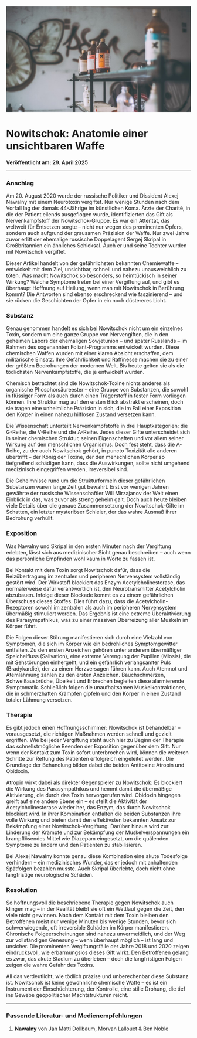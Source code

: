 ![Blogbild](/assets/cover-images/Artikel-20.jpg)

# Nowitschok: Anatomie einer unsichtbaren Waffe

**Veröffentlicht am: 29. April 2025**

---

### Anschlag

Am 20. August 2020 wurde der russische Politiker und Dissident Alexej Nawalny mit einem Neurotoxin vergiftet. Nur wenige Stunden nach dem Vorfall lag der damals 44-Jährige im künstlichen Koma. Ärzte der Charité, in die der Patient eilends ausgeflogen wurde, identifizierten das Gift als Nervenkampfstoff der Nowitschok-Gruppe. Es war ein Attentat, das weltweit für Entsetzen sorgte – nicht nur wegen des prominenten Opfers, sondern auch aufgrund der grausamen Präzision der Waffe. Nur zwei Jahre zuvor erlitt der ehemalige russische Doppelagent Sergej Skripal in Großbritannien ein ähnliches Schicksal. Auch er und seine Tochter wurden mit Nowitschok vergiftet.

Dieser Artikel handelt von der gefährlichsten bekannten Chemiewaffe – entwickelt mit dem Ziel, unsichtbar, schnell und nahezu unausweichlich zu töten. Was macht Nowitschok so besonders, so heimtückisch in seiner Wirkung? Welche Symptome treten bei einer Vergiftung auf, und gibt es überhaupt Hoffnung auf Heilung, wenn man mit Nowitschok in Berührung kommt? Die Antworten sind ebenso erschreckend wie faszinierend – und sie rücken die Geschichten der Opfer in ein noch düstereres Licht.

### Substanz

Genau genommen handelt es sich bei Nowitschok nicht um ein einzelnes Toxin, sondern um eine ganze Gruppe von Nervengiften, die in den geheimen Labors der ehemaligen Sowjetunion – und später Russlands – im Rahmen des sogenannten Foliant-Programms entwickelt wurden. Diese chemischen Waffen wurden mit einer klaren Absicht erschaffen, dem militärische Einsatz. Ihre Gefährlichkeit und Raffinesse machen sie zu einer der größten Bedrohungen der modernen Welt. Bis heute gelten sie als die tödlichsten Nervenkampfstoffe, die je entwickelt wurden.

Chemisch betrachtet sind die Nowitschok-Toxine nichts anderes als organische Phosphorsäureester – eine Gruppe von Substanzen, die sowohl in flüssiger Form als auch durch einen Trägerstoff in fester Form vorliegen können. Ihre Struktur mag auf den ersten Blick abstrakt erscheinen, doch sie tragen eine unheimliche Präzision in sich, die im Fall einer Exposition den Körper in einen nahezu hilflosen Zustand versetzen kann.

Die Wissenschaft unterteilt Nervenkampfstoffe in drei Hauptkategorien: die G-Reihe, die V-Reihe und die A-Reihe. Jedes dieser Gifte unterscheidet sich in seiner chemischen Struktur, seinen Eigenschaften und vor allem seiner Wirkung auf den menschlichen Organismus. Doch fest steht, dass die A-Reihe, zu der auch Nowitschok gehört, in puncto Toxizität alle anderen übertrifft – der König der Toxine, der den menschlichen Körper so tiefgreifend schädigen kann, dass die Auswirkungen, sollte nicht umgehend medizinisch eingegriffen werden, irreversibel sind.

Die Geheimnisse rund um die Strukturformeln dieser gefährlichen Substanzen waren lange Zeit gut bewahrt. Erst vor wenigen Jahren gewährte der russische Wissenschaftler Will Mirzajanov der Welt einen Einblick in das, was zuvor als streng geheim galt. Doch auch heute bleiben viele Details über die genaue Zusammensetzung der Nowitschok-Gifte im Schatten, ein letzter mysteriöser Schleier, der das wahre Ausmaß ihrer Bedrohung verhüllt.

### Exposition

Was Nawalny und Skripal in den ersten Minuten nach der Vergiftung erlebten, lässt sich aus medizinischer Sicht genau beschreiben – auch wenn das persönliche Empfinden wohl kaum in Worte zu fassen ist.

Bei Kontakt mit dem Toxin sorgt Nowitschok dafür, dass die Reizübertragung im zentralen und peripheren Nervensystem vollständig gestört wird. Der Wirkstoff blockiert das Enzym Acetylcholinesterase, das normalerweise dafür verantwortlich ist, den Neurotransmitter Acetylcholin abzubauen. Infolge dieser Blockade kommt es zu einem gefährlichen Überschuss dieses Stoffes. Dies führt dazu, dass die Acetylcholin-Rezeptoren sowohl im zentralen als auch im peripheren Nervensystem übermäßig stimuliert werden. Das Ergebnis ist eine extreme Überaktivierung des Parasympathikus, was zu einer massiven Überreizung aller Muskeln im Körper führt.

Die Folgen dieser Störung manifestieren sich durch eine Vielzahl von Symptomen, die sich im Körper wie ein bedrohliches Symptomgewitter entfalten. Zu den ersten Anzeichen gehören unter anderem übermäßiger Speichelfluss (Salivation), eine extreme Verengung der Pupillen (Miosis), die mit Sehstörungen einhergeht, und ein gefährlich verlangsamter Puls (Bradykardie), der zu einem Herzversagen führen kann. Auch Atemnot und Atemlähmung zählen zu den ersten Anzeichen. Bauchschmerzen, Schweißausbrüche, Übelkeit und Erbrechen begleiten diese alarmierende Symptomatik. Schließlich folgen die unaufhaltsamen Muskelkontraktionen, die in schmerzhaften Krämpfen gipfeln und den Körper in einen Zustand totaler Lähmung versetzen.

### Therapie

Es gibt jedoch einen Hoffnungsschimmer: Nowitschok ist behandelbar – vorausgesetzt, die richtigen Maßnahmen werden schnell und gezielt ergriffen. Wie bei jeder Vergiftung steht auch hier zu Beginn der Therapie das schnellstmögliche Beenden der Exposition gegenüber dem Gift. Nur wenn der Kontakt zum Toxin sofort unterbrochen wird, können die weiteren Schritte zur Rettung des Patienten erfolgreich eingeleitet werden. Die Grundlage der Behandlung bilden dabei die beiden Antitoxine Atropin und Obidoxin.

Atropin wirkt dabei als direkter Gegenspieler zu Nowitschok: Es blockiert die Wirkung des Parasympathikus und hemmt damit die übermäßige Aktivierung, die durch das Toxin hervorgerufen wird. Obidoxin hingegen greift auf eine andere Ebene ein – es stellt die Aktivität der Acetylcholinesterase wieder her, das Enzym, das durch Nowitschok blockiert wird. In ihrer Kombination entfalten die beiden Substanzen ihre volle Wirkung und bieten damit den effektivsten bekannten Ansatz zur Bekämpfung einer Nowitschok-Vergiftung. Darüber hinaus wird zur Linderung der Krämpfe und zur Bekämpfung der Muskelverspannungen ein krampflösendes Mittel wie Diazepam eingesetzt, um die quälenden Symptome zu lindern und den Patienten zu stabilisieren.

Bei Alexej Nawalny konnte genau diese Kombination eine akute Todesfolge verhindern – ein medizinisches Wunder, das er jedoch mit anhaltenden Spätfolgen bezahlen musste. Auch Skripal überlebte, doch nicht ohne langfristige neurologische Schäden.

### Resolution

So hoffnungsvoll die beschriebene Therapie gegen Nowitschok auch klingen mag – in der Realität bleibt sie oft ein Wettlauf gegen die Zeit, den viele nicht gewinnen. Nach dem Kontakt mit dem Toxin bleiben den Betroffenen meist nur wenige Minuten bis wenige Stunden, bevor sich schwerwiegende, oft irreversible Schäden im Körper manifestieren. Chronische Folgeerscheinungen sind nahezu unvermeidlich, und der Weg zur vollständigen Genesung – wenn überhaupt möglich – ist lang und unsicher. Die prominenten Vergiftungsfälle der Jahre 2018 und 2020 zeigen eindrucksvoll, wie erbarmungslos dieses Gift wirkt. Den Betroffenen gelang es zwar, das akute Stadium zu überleben – doch die langfristigen Folgen zeigen die wahre Gefahr des Toxins.

All das verdeutlicht, wie tödlich präzise und unberechenbar diese Substanz ist. Nowitschok ist keine gewöhnliche chemische Waffe – es ist ein Instrument der Einschüchterung, der Kontrolle, eine stille Drohung, die tief ins Gewebe geopolitischer Machtstrukturen reicht.

---

### Passende Literatur- und Medienempfehlungen

<a id="Referenzen"></a>

1. **Nawalny** von Jan Matti Dollbaum, Morvan Lallouet & Ben Noble